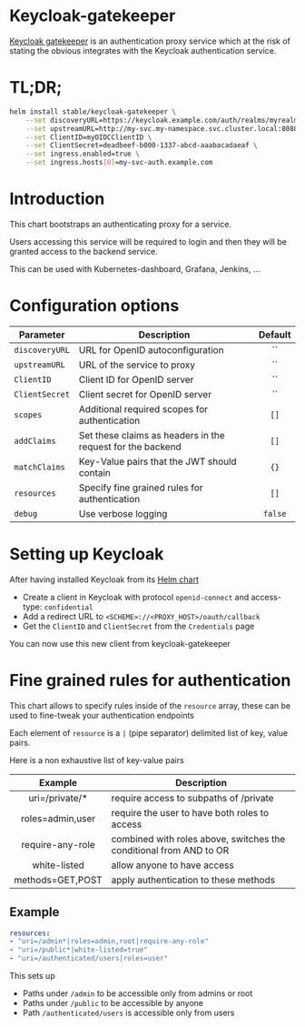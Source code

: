 # Keycloak-gatekeeper

[Keycloak gatekeeper](https://github.com/keycloak/keycloak-gatekeeper) is an authentication proxy service which at the risk of stating the obvious integrates with the Keycloak authentication service.

# TL;DR;

```bash
helm install stable/keycloak-gatekeeper \
    --set discoveryURL=https://keycloak.example.com/auth/realms/myrealm \
    --set upstreamURL=http://my-svc.my-namespace.svc.cluster.local:8088 \
    --set ClientID=myOIDCClientID \
    --set ClientSecret=deadbeef-b000-1337-abcd-aaabacadaeaf \
    --set ingress.enabled=true \
    --set ingress.hosts[0]=my-svc-auth.example.com
```

# Introduction

This chart bootstraps an authenticating proxy for a service.

Users accessing this service will be required to login and then they will be granted access to the backend service.

This can be used with Kubernetes-dashboard, Grafana, Jenkins, ...

# Configuration options

| Parameter      | Description                                                | Default |
| -------------- | ---------------------------------------------------------- | :-----: |
| `discoveryURL` | URL for OpenID autoconfiguration                           | ``      |
| `upstreamURL`  | URL of the service to proxy                                | ``      |
| `ClientID`     | Client ID for OpenID server                                | ``      |
| `ClientSecret` | Client secret for OpenID server                            | ``      |
| `scopes`       | Additional required scopes for authentication              | `[]`    |
| `addClaims`    | Set these claims as headers in the request for the backend | `[]`    |
| `matchClaims`  | Key-Value pairs that the JWT should contain                | `{}`    |
| `resources`    | Specify fine grained rules for authentication              | `[]`    |
| `debug`        | Use verbose logging                                        | `false` |

# Setting up Keycloak

After having installed Keycloak from its [Helm chart](https://github.com/helm/charts/tree/master/stable/keycloak)

* Create a client in Keycloak with protocol `openid-connect` and access-type: `confidential`
* Add a redirect URL to `<SCHEME>://<PROXY_HOST>/oauth/callback`
* Get the `ClientID` and `ClientSecret` from the `Credentials` page

You can now use this new client from keycloak-gatekeeper

# Fine grained rules for authentication

This chart allows to specify rules inside of the `resource` array, these can be used to fine-tweak your authentication endpoints

Each element of `resource` is a `|` (pipe separator) delimited list of key, value pairs.

Here is a non exhaustive list of key-value pairs

| Example          | Description                                                        |
| :--------------: | ------------------------------------------------------------------ |
| uri=/private/*   | require access to subpaths of /private                             |
| roles=admin,user | require the user to have both roles to access                      |
| require-any-role | combined with roles above, switches the conditional from AND to OR |
| white-listed     | allow anyone to have access                                        |
| methods=GET,POST | apply authentication to these methods                              |

## Example

```yaml
resources:
- "uri=/admin*|roles=admin,root|require-any-role"
- "uri=/public*|white-listed=true"
- "uri=/authenticated/users|roles=user"
```

This sets up

* Paths under `/admin` to be accessible only from admins or root
* Paths under `/public` to be accessible by anyone
* Path `/authenticated/users` is accessible only from users
